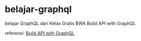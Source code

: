 # belajar-graphql
belajar GraphQL dari Kelas Gratis BWA Build API with GraphQL

referensi: [Build API with GraphQL](https://buildwithangga.com/kelas/build-api-with-graphql)
